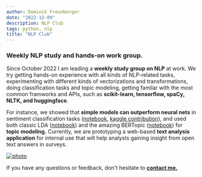 ```yaml
---
author: Dominik Freunberger
date: "2022-12-09"
description: NLP Club
tags: python, nlp
title: "NLP Club"
---
```


### Weekly NLP study and hands-on work group.

Since October 2022 I am leading a __weekly study group on NLP__ at work. We try getting hands-on experience with all kinds of NLP-related tasks, experimenting with different kinds of vectorizations and transformations, doing classification tasks and topic modeling, getting familar with the most common framworks and APIs, such as __scikit-learn, tensorflow, spaCy, NLTK, and huggingface__.

For instance, we showed that __simple models can outperform neural nets__ in sentiment classification tasks ([notebook](https://github.com/dmnkfr/NLP-Era/blob/main/spotify_review_project/notebooks/sklearn_pipeline.ipynb), [kaggle contribution](https://www.kaggle.com/code/dominikfreunberger/simpler-is-better-sentiment-classification)), and used both classic LDA ([notebook](https://github.com/dmnkfr/NLP-Era/blob/main/spotify_review_project/notebooks/LDA_topic_modeling.ipynb)) and the amazing BERTopic ([notebook](https://github.com/dmnkfr/NLP-Era/blob/main/spotify_review_project/notebooks/BERT_topic_modeling.ipynb)) for __topic modeling.__ Currently, we are prototyping a web-based __text analysis application__ for internal use that will help analysts gaining insight from open text answers in surveys.

[![photo](/projects/images/topic_cluster.png)](https://github.com/dmnkfr/NLP-Era/blob/main/spotify_review_project/notebooks/BERT_topic_modeling.ipynb)

If you have any questions or feedback, don't hesitate to [__contact me.__](https://dmnkfr.netlify.app/)